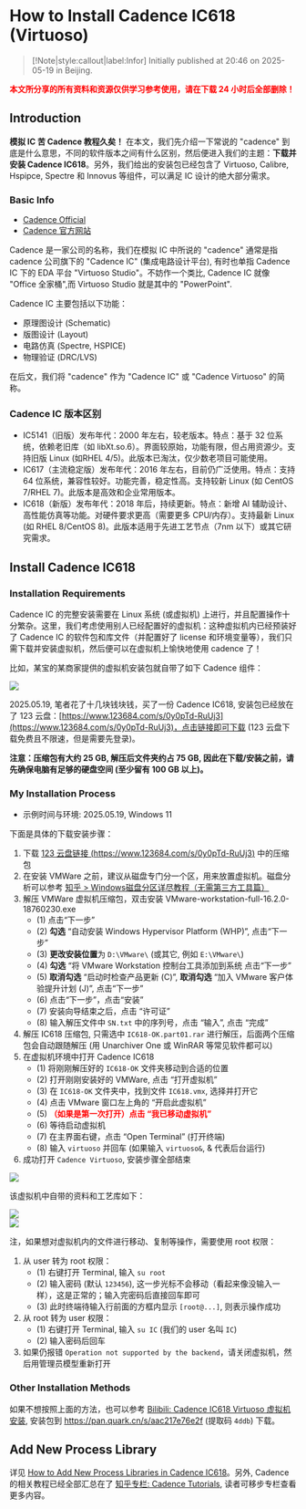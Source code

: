 # How to Install Cadence IC618 (Virtuoso)

> [!Note|style:callout|label:Infor]
> Initially published at 20:46 on 2025-05-19 in Beijing.

**<span style='color:red'>本文所分享的所有资料和资源仅供学习参考使用，请在下载 24 小时后全部删除！</span>**<br>


## Introduction

**模拟 IC 苦 Cadence 教程久矣！** 在本文，我们先介绍一下常说的 "cadence" 到底是什么意思，不同的软件版本之间有什么区别，然后便进入我们的主题：**下载并安装 Cadence IC618**。另外，我们给出的安装包已经包含了 Virtuoso, Calibre, Hspipce, Spectre 和 Innovus 等组件，可以满足 IC 设计的绝大部分需求。


### Basic Info

- [Cadence Official](https://www.cadence.com/en_US/home.html)
- [Cadence 官方网站](https://www.cadence.com/zh_CN/home/company.html)

Cadence 是一家公司的名称，我们在模拟 IC 中所说的 "cadence" 通常是指 cadence 公司旗下的 "Cadence IC"  (集成电路设计平台), 有时也单指 Cadence IC 下的 EDA 平台 "Virtuoso Studio"。不妨作一个类比, Cadence IC 就像 "Office 全家桶",而 Virtuoso Studio 就是其中的 "PowerPoint". 

Cadence IC 主要包括以下功能：
- 原理图设计 (Schematic)
- 版图设计 (Layout)
- 电路仿真 (Spectre, HSPICE)
- 物理验证 (DRC/LVS)

在后文，我们将 "cadence" 作为 "Cadence IC" 或 "Cadence Virtuoso" 的简称。

### Cadence IC 版本区别


- IC5141（旧版）发布年代：2000 年左右，较老版本。特点：基于 32 位系统，依赖老旧库（如 libXt.so.6）。界面较原始，功能有限，但占用资源少。支持旧版 Linux (如RHEL 4/5)。此版本已淘汰，仅少数老项目可能使用。
- IC617（主流稳定版）发布年代：2016 年左右，目前仍广泛使用。特点：支持 64 位系统，兼容性较好。功能完善，稳定性高。支持较新 Linux (如 CentOS 7/RHEL 7)。此版本是高效和企业常用版本。
- IC618（新版）发布年代：2018 年后，持续更新。特点：新增 AI 辅助设计、高性能仿真等功能。对硬件要求更高（需要更多 CPU/内存）。支持最新 Linux (如 RHEL 8/CentOS 8)。此版本适用于先进工艺节点（7nm 以下）或其它研究需求。


## Install Cadence IC618

### Installation Requirements

Cadence IC 的完整安装需要在 Linux 系统 (或虚拟机) 上进行，并且配置操作十分繁杂。这里，我们考虑使用别人已经配置好的虚拟机：这种虚拟机内已经预装好了 Cadence IC 的软件包和库文件（并配置好了 license 和环境变量等），我们只需下载并安装虚拟机，然后便可以在虚拟机上愉快地使用 cadence 了！

比如，某宝的某商家提供的虚拟机安装包就自带了如下 Cadence 组件：
<div class="center"><img src="https://imagebank-0.oss-cn-beijing.aliyuncs.com/VS-PicGo/2025-05-19-20-09-54_Cadence.png"/></div>

2025.05.19, 笔者花了十几块钱块钱，买了一份 Cadence IC618, 安装包已经放在了 123 云盘：[https://www.123684.com/s/0y0pTd-RuUj3](https://www.123684.com/s/0y0pTd-RuUj3)，点击链接即可下载 (123 云盘下载免费且不限速，但是需要先登录)。

**注意：压缩包有大约 25 GB, 解压后文件夹约占 75 GB, 因此在下载/安装之前，请先确保电脑有足够的硬盘空间 (至少留有 100 GB 以上)。**


### My Installation Process

- 示例时间与环境: 2025.05.19, Windows 11

下面是具体的下载安装步骤：

1. 下载 [123 云盘链接 (https://www.123684.com/s/0y0pTd-RuUj3)](https://www.123684.com/s/0y0pTd-RuUj3) 中的压缩包
2. 在安装 VMWare 之前，建议从磁盘专门分一个区，用来放置虚拟机。磁盘分析可以参考 [知乎 > Windows磁盘分区详尽教程（无需第三方工具篇）](https://zhuanlan.zhihu.com/p/95133122)
3. 解压 VMWare 虚拟机压缩包，双击安装 VMware-workstation-full-16.2.0-18760230.exe
    - (1) 点击“下一步”
    - (2) **勾选** “自动安装 Windows Hypervisor Platform (WHP)”, 点击“下一步”
    - (3) **更改安装位置**为 `D:\VMware\` (或其它, 例如 `E:\VMware\`)
    - (4) **勾选** “将 VMware Workstation 控制台工具添加到系统 点击“下一步”
    - (5) **取消勾选** “启动时检查产品更新 (C)”, **取消勾选** “加入 VMware 客户体验提升计划 (J)”, 点击“下一步”
    - (6) 点击“下一步”，点击“安装”
    - (7) 安装向导结束之后，点击 “许可证”
    - (8) 输入解压文件中 `SN.txt` 中的序列号，点击 “输入”, 点击 “完成”
4. 解压 IC618 压缩包, 只需选中 `IC618-OK.part01.rar` 进行解压，后面两个压缩包会自动跟随解压 (用 Unarchiver One 或 WinRAR 等常见软件都可以)
5. 在虚拟机环境中打开 Cadence IC618
    - (1) 将刚刚解压好的 `IC618-OK` 文件夹移动到合适的位置
    - (2) 打开刚刚安装好的 VMWare, 点击 “打开虚拟机”
    - (3) 在 `IC618-OK` 文件夹中，找到文件 `IC618.vmx`, 选择并打开它
    - (4) 点击 VMware 窗口左上角的 “开启此虚拟机”
    - (5) **<span style='color:red'> （如果是第一次打开）点击 “我已移动虚拟机” </span>**
    - (6) 等待启动虚拟机
    - (7) 在主界面右键，点击 “Open Terminal” (打开终端)
    - (8) 输入 `virtuoso` 并回车 (如果输入 `virtuoso&`, & 代表后台运行)
6. 成功打开 `Cadence Virtuoso`, 安装步骤全部结束

<div class="center"><img src="https://imagebank-0.oss-cn-beijing.aliyuncs.com/VS-PicGo/2025-05-20-00-12-09_Cadence.png"/></div>

该虚拟机中自带的资料和工艺库如下：
<div class="center"><img src="https://imagebank-0.oss-cn-beijing.aliyuncs.com/VS-PicGo/2025-05-20-00-36-49_Cadence.png"/></div>
<div class="center"><img src="https://imagebank-0.oss-cn-beijing.aliyuncs.com/VS-PicGo/2025-05-20-01-06-37_Cadence.png"/></div>


注，如果想对虚拟机内的文件进行移动、复制等操作，需要使用 root 权限：
1. 从 user 转为 root 权限：
    - (1) 右键打开 Terminal, 输入 `su root`
    - (2) 输入密码 (默认 `123456`), 这一步光标不会移动（看起来像没输入一样），这是正常的；输入完密码后直接回车即可
    - (3) 此时终端待输入行前面的方框内显示 `[root@...]`, 则表示操作成功
2. 从 root 转为 user 权限：
    - (1) 右键打开 Terminal, 输入 `su IC` (我们的 user 名叫 `IC`)
    - (2) 输入密码后回车
3. 如果仍报错 `Operation not supported by the backend`，请关闭虚拟机，然后用管理员模型重新打开




### Other Installation Methods

如果不想按照上面的方法，也可以参考 [Bilibili: Cadence IC618 Virtuoso 虚拟机安装](https://www.bilibili.com/video/BV1Z14y197qF), 安装包到 https://pan.quark.cn/s/aac217e76e2f (提取码 `4ddb`) 下载。

## Add New Process Library


详见 [How to Add New Process Libraries in Cadence IC618](<Electronics/How to Add New Process Libraries in Cadence IC618.md>)。另外, Cadence 的相关教程已经全部汇总在了 [知乎专栏: Cadence Tutorials](https://www.zhihu.com/column/c_1917022837237081134), 读者可移步专栏查看更多内容。


